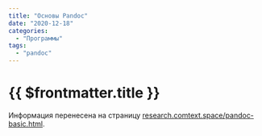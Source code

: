 ```yaml
---
title: "Основы Pandoc"
date: "2020-12-18"
categories:
  - "Программы"
tags:
  - "pandoc"
---
```


# {{ $frontmatter.title }}

Информация перенесена на страницу [research.comtext.space/pandoc-basic.html](https://research.comtext.space/pandoc-basic.html).
